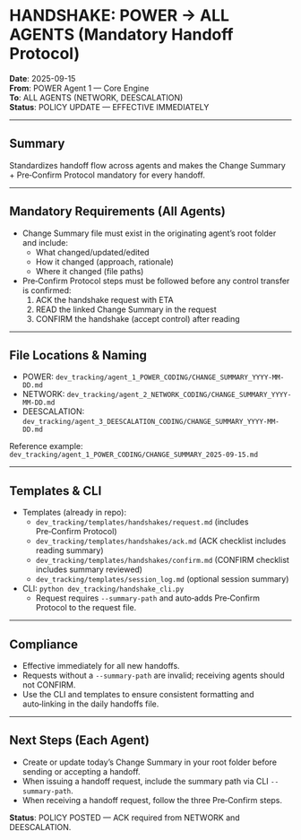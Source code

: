 # HANDSHAKE: POWER → ALL AGENTS (Mandatory Handoff Protocol)
**Date**: 2025-09-15  
**From**: POWER Agent 1 — Core Engine  
**To**: ALL AGENTS (NETWORK, DEESCALATION)  
**Status**: POLICY UPDATE — EFFECTIVE IMMEDIATELY

---

## Summary
Standardizes handoff flow across agents and makes the Change Summary + Pre‑Confirm Protocol mandatory for every handoff.

---

## Mandatory Requirements (All Agents)
- Change Summary file must exist in the originating agent’s root folder and include:
  - What changed/updated/edited
  - How it changed (approach, rationale)
  - Where it changed (file paths)
- Pre‑Confirm Protocol steps must be followed before any control transfer is confirmed:
  1) ACK the handshake request with ETA
  2) READ the linked Change Summary in the request
  3) CONFIRM the handshake (accept control) after reading

---

## File Locations & Naming
- POWER: `dev_tracking/agent_1_POWER_CODING/CHANGE_SUMMARY_YYYY-MM-DD.md`
- NETWORK: `dev_tracking/agent_2_NETWORK_CODING/CHANGE_SUMMARY_YYYY-MM-DD.md`
- DEESCALATION: `dev_tracking/agent_3_DEESCALATION_CODING/CHANGE_SUMMARY_YYYY-MM-DD.md`

Reference example: `dev_tracking/agent_1_POWER_CODING/CHANGE_SUMMARY_2025-09-15.md`

---

## Templates & CLI
- Templates (already in repo):
  - `dev_tracking/templates/handshakes/request.md` (includes Pre‑Confirm Protocol)
  - `dev_tracking/templates/handshakes/ack.md` (ACK checklist includes reading summary)
  - `dev_tracking/templates/handshakes/confirm.md` (CONFIRM checklist includes summary reviewed)
  - `dev_tracking/templates/session_log.md` (optional session summary)
- CLI: `python dev_tracking/handshake_cli.py`
  - Request requires `--summary-path` and auto‑adds Pre‑Confirm Protocol to the request file.

---

## Compliance
- Effective immediately for all new handoffs.
- Requests without a `--summary-path` are invalid; receiving agents should not CONFIRM.
- Use the CLI and templates to ensure consistent formatting and auto‑linking in the daily handoffs file.

---

## Next Steps (Each Agent)
- Create or update today’s Change Summary in your root folder before sending or accepting a handoff.
- When issuing a handoff request, include the summary path via CLI `--summary-path`.
- When receiving a handoff request, follow the three Pre‑Confirm steps.

**Status**: POLICY POSTED — ACK required from NETWORK and DEESCALATION.

